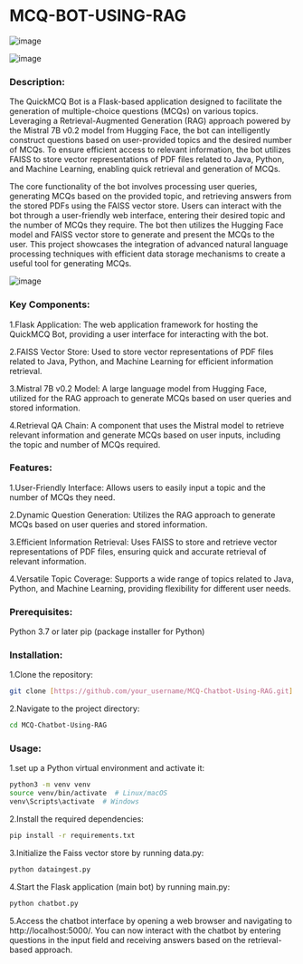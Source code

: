 # MCQ-BOT-USING-RAG

![image](https://github.com/sai-annadi/MCQ-CHATBOT-USING-RAG/assets/111168434/b18cd335-cae7-4256-b020-39486febbcbb)

![image](https://github.com/sai-annadi/MCQ-CHATBOT-USING-RAG/assets/111168434/f5f232a3-163e-4035-895e-9585ebbda938)


### Description:
The QuickMCQ Bot is a Flask-based application designed to facilitate the generation of multiple-choice questions (MCQs) on various topics. Leveraging a Retrieval-Augmented Generation (RAG) approach powered by the Mistral 7B v0.2 model from Hugging Face, the bot can intelligently construct questions based on user-provided topics and the desired number of MCQs. To ensure efficient access to relevant information, the bot utilizes FAISS to store vector representations of PDF files related to Java, Python, and Machine Learning, enabling quick retrieval and generation of MCQs.

The core functionality of the bot involves processing user queries, generating MCQs based on the provided topic, and retrieving answers from the stored PDFs using the FAISS vector store. Users can interact with the bot through a user-friendly web interface, entering their desired topic and the number of MCQs they require. The bot then utilizes the Hugging Face model and FAISS vector store to generate and present the MCQs to the user. This project showcases the integration of advanced natural language processing techniques with efficient data storage mechanisms to create a useful tool for generating MCQs.

![image](https://github.com/sai-annadi/MCQ-CHATBOT-USING-RAG/assets/111168434/50fa8e10-6386-4398-8bc0-7b120db5c300)

### Key Components:

1.Flask Application: The web application framework for hosting the QuickMCQ Bot, providing a user interface for interacting with the bot.

2.FAISS Vector Store: Used to store vector representations of PDF files related to Java, Python, and Machine Learning for efficient information retrieval.

3.Mistral 7B v0.2 Model: A large language model from Hugging Face, utilized for the RAG approach to generate MCQs based on user queries and stored information.

4.Retrieval QA Chain: A component that uses the Mistral model to retrieve relevant information and generate MCQs based on user inputs, including the topic and number of MCQs required.

### Features:

1.User-Friendly Interface: Allows users to easily input a topic and the number of MCQs they need.

2.Dynamic Question Generation: Utilizes the RAG approach to generate MCQs based on user queries and stored information.

3.Efficient Information Retrieval: Uses FAISS to store and retrieve vector representations of PDF files, ensuring quick and accurate retrieval of relevant information.

4.Versatile Topic Coverage: Supports a wide range of topics related to Java, Python, and Machine Learning, providing flexibility for different user needs.

### Prerequisites:
Python 3.7 or later
pip (package installer for Python)

### Installation:

1.Clone the repository:

```bash
git clone [https://github.com/your_username/MCQ-Chatbot-Using-RAG.git]
```
2.Navigate to the project directory:
```bash
cd MCQ-Chatbot-Using-RAG
```
### Usage:
1.set up a Python virtual environment and activate it:
```bash
python3 -m venv venv
source venv/bin/activate  # Linux/macOS
venv\Scripts\activate  # Windows
```
2.Install the required dependencies:
```bash
pip install -r requirements.txt
```
3.Initialize the Faiss vector store by running data.py:
```bash
python dataingest.py
```
4.Start the Flask application (main bot) by running main.py:
```bash
python chatbot.py
```
5.Access the chatbot interface by opening a web browser and navigating to http://localhost:5000/. You can now interact with the chatbot by entering questions in the input field and receiving answers based on the retrieval-based approach.
